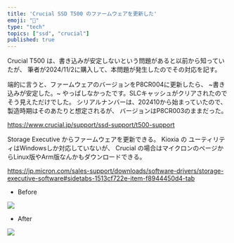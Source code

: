 ```yaml
---
title: 'Crucial SSD T500 のファームウェアを更新した'
emoji: "💾"
type: "tech"
topics: ["ssd", "crucial"]
published: true
---
```


Crucial T500 は、書き込みが安定しないという問題があると以前から知っていたが、
筆者が2024/11/2に購入して、本問題が発生したのでその対応を記す。

端的に言うと、ファームウェアのバージョンをP8CR004に更新したら、 ~書き込みが安定した。~ やっぱしなかったです。SLCキャッシュがクリアされたのでそう見えただけでした。
シリアルナンバーは、202410から始まっていたので、製造時期はそのあたりと想定されるが、
バージョンはP8CR003のままだった。

https://www.crucial.jp/support/ssd-support/t500-support

Storage Executive からファームウェアを更新できる。
Kioxia の ユーティリティはWindowsしか対応していないが、
Crucial の場合はマイクロンのページからLinux版やArm版なんかもダウンロードできる。

https://jp.micron.com/sales-support/downloads/software-drivers/storage-executive-software#sidetabs-1513cf722e-item-f8944450d4-tab


* Before

![](https://storage.googleapis.com/zenn-user-upload/1807ddfa4c16-20241102.png)

* After

![](https://storage.googleapis.com/zenn-user-upload/db871e048ef7-20241104.png)